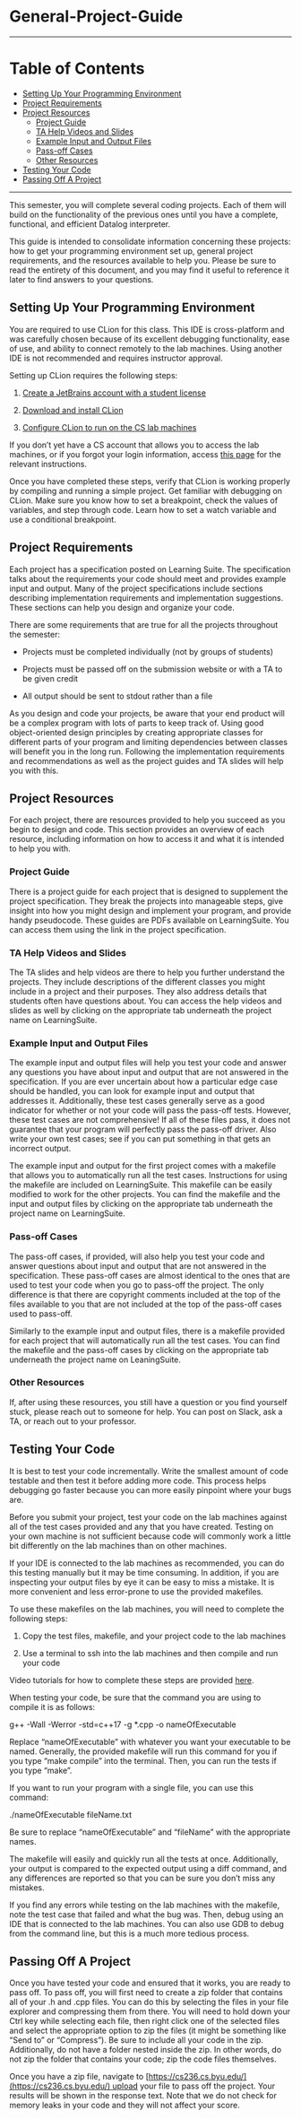 # General-Project-Guide

---
# Table of Contents
- [Setting Up Your Programming Environment](#Setting-Up-Your-Programming-Environment)
- [Project Requirements](#Project-Requirements)
- [Project Resources](#Project-Resources)
	- [Project Guide](#Project-Guide)
	- [TA Help Videos and Slides](#TA-Help-Videos-and-Slides)
	- [Example Input and Output Files](#Example-Input-and-Output-Files)
	- [Pass-off Cases](#Pass-off-Cases)
	- [Other Resources](#Other-Resources)
- [Testing Your Code](#Testing-Your-Code)
- [Passing Off A Project](#Passing-Off-A-Project)
---

This semester, you will complete several coding projects. Each of them will build on the functionality of the previous ones until you have a complete, functional, and efficient Datalog interpreter.

This guide is intended to consolidate information concerning these projects: how to get your programming environment set up, general project requirements, and the resources available to help you. Please be sure to read the entirety of this document, and you may find it useful to reference it later to find answers to your questions.

## Setting Up Your Programming Environment

You are required to use CLion for this class. This IDE is cross-platform and was carefully chosen because of its excellent debugging functionality, ease of use, and ability to connect remotely to the lab machines. Using another IDE is not recommended and requires instructor approval.

Setting up CLion requires the following steps:

1.  [Create a JetBrains account with a student license](https://learningsuite.byu.edu/.asQP/cid-NFdVW06sO8ih/student/pages/id-TOXR)
    
2.  [Download and install CLion](https://www.jetbrains.com/clion/download/#section=windows)
    
3.  [Configure CLion to run on the CS lab machines](https://learningsuite.byu.edu/.asQP/cid-NFdVW06sO8ih/student/pages/id-eLya)
    

If you don’t yet have a CS account that allows you to access the lab machines, or if you forgot your login information, access [this page](https://docs.cs.byu.edu/doku.php?id=setting-up-your-account-with-the-cs-authentication-system) for the relevant instructions.

Once you have completed these steps, verify that CLion is working properly by compiling and running a simple project. Get familiar with debugging on CLion. Make sure you know how to set a breakpoint, check the values of variables, and step through code. Learn how to set a watch variable and use a conditional breakpoint.

## Project Requirements

Each project has a specification posted on Learning Suite. The specification talks about the requirements your code should meet and provides example input and output. Many of the project specifications include sections describing implementation requirements and implementation suggestions. These sections can help you design and organize your code.

There are some requirements that are true for all the projects throughout the semester:

-   Projects must be completed individually (not by groups of students)
    
-   Projects must be passed off on the submission website or with a TA to be given credit
    
-   All output should be sent to stdout rather than a file
    

As you design and code your projects, be aware that your end product will be a complex program with lots of parts to keep track of. Using good object-oriented design principles by creating appropriate classes for different parts of your program and limiting dependencies between classes will benefit you in the long run. Following the implementation requirements and recommendations as well as the project guides and TA slides will help you with this.

## Project Resources

For each project, there are resources provided to help you succeed as you begin to design and code. This section provides an overview of each resource, including information on how to access it and what it is intended to help you with.

### Project Guide

There is a project guide for each project that is designed to supplement the project specification. They break the projects into manageable steps, give insight into how you might design and implement your program, and provide handy pseudocode. These guides are PDFs available on LearningSuite. You can access them using the link in the project specification.

### TA Help Videos and Slides

The TA slides and help videos are there to help you further understand the projects. They include descriptions of the different classes you might include in a project and their purposes. They also address details that students often have questions about. You can access the help videos and slides as well by clicking on the appropriate tab underneath the project name on LearningSuite.

### Example Input and Output Files

The example input and output files will help you test your code and answer any questions you have about input and output that are not answered in the specification. If you are ever uncertain about how a particular edge case should be handled, you can look for example input and output that addresses it. Additionally, these test cases generally serve as a good indicator for whether or not your code will pass the pass-off tests. However, these test cases are not comprehensive! If all of these files pass, it does not guarantee that your program will perfectly pass the pass-off driver. Also write your own test cases; see if you can put something in that gets an incorrect output.

The example input and output for the first project comes with a makefile that allows you to automatically run all the test cases. Instructions for using the makefile are included on LearningSuite. This makefile can be easily modified to work for the other projects. You can find the makefile and the input and output files by clicking on the appropriate tab underneath the project name on LearningSuite.

### Pass-off Cases

The pass-off cases, if provided, will also help you test your code and answer questions about input and output that are not answered in the specification. These pass-off cases are almost identical to the ones that are used to test your code when you go to pass-off the project. The only difference is that there are copyright comments included at the top of the files available to you that are not included at the top of the pass-off cases used to pass-off.

Similarly to the example input and output files, there is a makefile provided for each project that will automatically run all the test cases. You can find the makefile and the pass-off cases by clicking on the appropriate tab underneath the project name on LeaningSuite.

### Other Resources

If, after using these resources, you still have a question or you find yourself stuck, please reach out to someone for help. You can post on Slack, ask a TA, or reach out to your professor.

## Testing Your Code

It is best to test your code incrementally. Write the smallest amount of code testable and then test it before adding more code. This process helps debugging go faster because you can more easily pinpoint where your bugs are.

Before you submit your project, test your code on the lab machines against all of the test cases provided and any that you have created. Testing on your own machine is not sufficient because code will commonly work a little bit differently on the lab machines than on other machines.

If your IDE is connected to the lab machines as recommended, you can do this testing manually but it may be time consuming. In addition, if you are inspecting your output files by eye it can be easy to miss a mistake. It is more convenient and less error-prone to use the provided makefiles.

To use these makefiles on the lab machines, you will need to complete the following steps:

1.  Copy the test files, makefile, and your project code to the lab machines
    
2.  Use a terminal to ssh into the lab machines and then compile and run your code
    

Video tutorials for how to complete these steps are provided [here](https://learningsuite.byu.edu/.asQP/cid-NFdVW06sO8ih/pages/id-vxru).

When testing your code, be sure that the command you are using to compile it is as follows:

g++ -Wall -Werror -std=c++17 -g *.cpp -o nameOfExecutable

Replace “nameOfExecutable” with whatever you want your executable to be named. Generally, the provided makefile will run this command for you if you type “make compile” into the terminal. Then, you can run the tests if you type “make”. 

If you want to run your program with a single file, you can use this command:

./nameOfExecutable fileName.txt

Be sure to replace “nameOfExecutable” and “fileName” with the appropriate names.

The makefile will easily and quickly run all the tests at once. Additionally, your output is compared to the expected output using a diff command, and any differences are reported so that you can be sure you don’t miss any mistakes.

If you find any errors while testing on the lab machines with the makefile, note the test case that failed and what the bug was. Then, debug using an IDE that is connected to the lab machines. You can also use GDB to debug from the command line, but this is a much more tedious process.

## Passing Off A Project

Once you have tested your code and ensured that it works, you are ready to pass off. To pass off, you will first need to create a zip folder that contains all of your .h and .cpp files. You can do this by selecting the files in your file explorer and compressing them from there. You will need to hold down your Ctrl key while selecting each file, then right click one of the selected files and select the appropriate option to zip the files (it might be something like “Send to” or “Compress”). Be sure to include all your code in the zip. Additionally, do not have a folder nested inside the zip. In other words, do not zip the folder that contains your code; zip the code files themselves.

Once you have a zip file, navigate to [https://cs236.cs.byu.edu/](https://cs236.cs.byu.edu/) upload your file to pass off the project. Your results will be shown in the response text. Note that we do not check for memory leaks in your code and they will not affect your score.